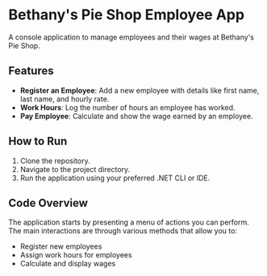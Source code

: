 # Bethany's Pie Shop Employee App

A console application to manage employees and their wages at Bethany's Pie Shop.

## Features

- **Register an Employee**: Add a new employee with details like first name, last name, and hourly rate.
- **Work Hours**: Log the number of hours an employee has worked.
- **Pay Employee**: Calculate and show the wage earned by an employee.

## How to Run

1. Clone the repository.
2. Navigate to the project directory.
3. Run the application using your preferred .NET CLI or IDE.

## Code Overview

The application starts by presenting a menu of actions you can perform. The main interactions are through various methods that allow you to:
- Register new employees
- Assign work hours for employees
- Calculate and display wages